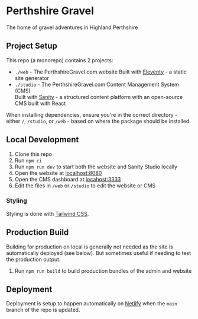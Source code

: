 # Perthshire Gravel

The home of gravel adventures in Highland Perthshire

## Project Setup

This repo (a monorepo) contains 2 projects:

- `./web` - The PerthshireGravel.com website
  Built with [Eleventy](https://www.11ty.dev/) - a static site generator
- `./studio` - The PerthshireGravel.com Content Management System (CMS)  
  Built with [Sanity](https://www.sanity.io/) - a structured content platform with an open-source CMS built with React

When installing dependencies, ensure you're in the correct directory - either `/`, `/studio`, or `/web` - based on where the package should be installed.

## Local Development

1. Clone this repo
2. Run `npm ci`
3. Run `npm run dev` to start both the website and Sanity Studio locally
4. Open the website at [localhost:8080](http://localhost:8080)
5. Open the CMS dashboard at [locahost:3333](https://localhost:3333)
6. Edit the files in `/web` or `/studio` to edit the website or CMS

### Styling

Styling is done with [Tailwind CSS](https://tailwindcss.com/).

## Production Build

Building for production on local is generally not needed as the site is automatically deployed (see below). But sometimes useful if needing to test the production output.

1. Run `npm run build` to build production bundles of the admin and website

## Deployment

Deployment is setup to happen automatically on [Netlify](https://www.netlify.com/) when the `main` branch of the repo is updated.

